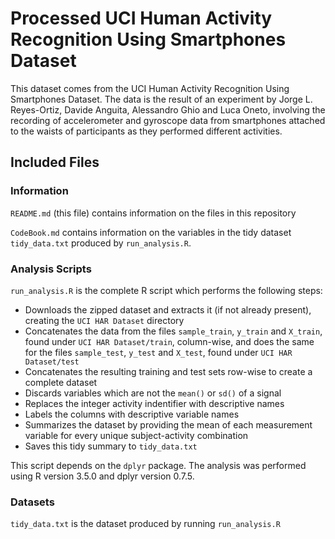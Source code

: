 # Processed UCI Human Activity Recognition Using Smartphones Dataset

This dataset comes from the UCI Human Activity Recognition Using Smartphones 
Dataset. The data is the result of an experiment by Jorge L. Reyes-Ortiz, 
Davide Anguita, Alessandro Ghio and Luca Oneto, involving the recording of 
accelerometer and gyroscope data from smartphones attached to the waists of 
participants as they performed different activities.

## Included Files

### Information

`README.md` (this file) contains information on the files in this repository

`CodeBook.md` contains information on the variables in the tidy dataset 
`tidy_data.txt` produced by `run_analysis.R`.  

### Analysis Scripts

`run_analysis.R` is the complete R script which performs the following steps:  
* Downloads the zipped dataset and extracts it (if not already present), 
creating the `UCI HAR Dataset` directory  
* Concatenates the data from the files `sample_train`, `y_train` and `X_train`, 
found  under `UCI HAR Dataset/train`, column-wise, and does the same for the 
files `sample_test`, `y_test` and `X_test`, found under `UCI HAR Dataset/test`   
* Concatenates the resulting training and test sets row-wise to create a 
complete dataset  
* Discards variables which are not the `mean()` or `sd()` of a signal  
* Replaces the integer activity indentifier with descriptive names  
* Labels the columns with descriptive variable names  
* Summarizes the dataset by providing the mean of each measurement variable for 
every unique subject-activity combination  
* Saves this tidy summary to `tidy_data.txt`  

This script depends on the `dplyr` package. The analysis was performed
using R version 3.5.0 and dplyr version 0.7.5.  

### Datasets

`tidy_data.txt` is the dataset produced by running `run_analysis.R`  
